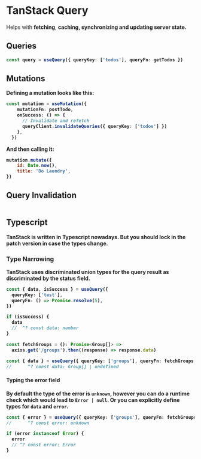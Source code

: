 # TanStack Query
Helps with <b>fetching</b>, <b>caching<b>, <b>synchronizing and updating server state<b>.

## Queries
```typescript
const query = useQuery({ queryKey: ['todos'], queryFn: getTodos })
```

## Mutations
Defining a mutation looks like this:
```typescript
const mutation = useMutation({
    mutationFn: postTodo,
    onSuccess: () => {
      // Invalidate and refetch
      queryClient.invalidateQueries({ queryKey: ['todos'] })
    },
  })
```

And then calling it:
```javascript
mutation.mutate({
    id: Date.now(),
    title: 'Do Laundry',
})
```


## Query Invalidation
```typescript
```


## Typescript
TanStack is written in Typescript nowadays. But you should lock in the patch version in case the types change.

### Type Narrowing
TanStack uses <b>discriminated union types<b> for the query result as discriminated by the status field.
```typescript
const { data, isSuccess } = useQuery({
  queryKey: ['test'],
  queryFn: () => Promise.resolve(5),
})

if (isSuccess) {
  data
  //  ^? const data: number
}

const fetchGroups = (): Promise<Group[]> =>
  axios.get('/groups').then((response) => response.data)

const { data } = useQuery({ queryKey: ['groups'], queryFn: fetchGroups })
//      ^? const data: Group[] | undefined
```

#### Typing the error field
By default the type of the error is `unknown`, however you can do a runtime check which would lead to `Error | null`. Or you can explicitly define types for `data` and `error`.
```typescript
const { error } = useQuery({ queryKey: ['groups'], queryFn: fetchGroups })
//      ^? const error: unknown

if (error instanceof Error) {
  error
  // ^? const error: Error
}
```

